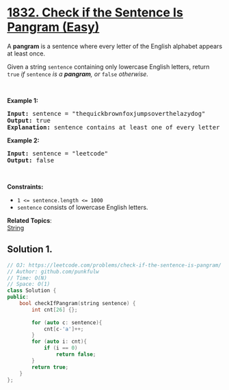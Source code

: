 # [1832. Check if the Sentence Is Pangram (Easy)](https://leetcode.com/problems/check-if-the-sentence-is-pangram/)

<p>A <strong>pangram</strong> is a sentence where every letter of the English alphabet appears at least once.</p>

<p>Given a string <code>sentence</code> containing only lowercase English letters, return<em> </em><code>true</code><em> if </em><code>sentence</code><em> is a <strong>pangram</strong>, or </em><code>false</code><em> otherwise.</em></p>

<p>&nbsp;</p>
<p><strong>Example 1:</strong></p>

<pre><strong>Input:</strong> sentence = "thequickbrownfoxjumpsoverthelazydog"
<strong>Output:</strong> true
<strong>Explanation:</strong> sentence contains at least one of every letter of the English alphabet.
</pre>

<p><strong>Example 2:</strong></p>

<pre><strong>Input:</strong> sentence = "leetcode"
<strong>Output:</strong> false
</pre>

<p>&nbsp;</p>
<p><strong>Constraints:</strong></p>

<ul>
	<li><code>1 &lt;= sentence.length &lt;= 1000</code></li>
	<li><code>sentence</code> consists of lowercase English letters.</li>
</ul>


**Related Topics**:  
[String](https://leetcode.com/tag/string/)

## Solution 1. 

```cpp
// OJ: https://leetcode.com/problems/check-if-the-sentence-is-pangram/
// Author: github.com/punkfulw
// Time: O(N)
// Space: O(1) 
class Solution {
public:
    bool checkIfPangram(string sentence) {
        int cnt[26] {};
        
        for (auto c: sentence){
            cnt[c-'a']++;
        }
        for (auto i: cnt){
            if (i == 0)
                return false;
        }
        return true;
    }
};
```

